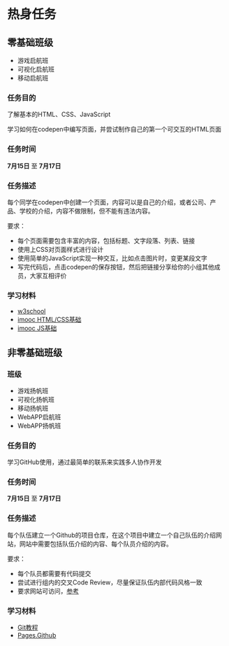# 热身任务

## 零基础班级

* 游戏启航班
* 可视化启航班
* 移动启航班

### 任务目的

了解基本的HTML、CSS、JavaScript

学习如何在codepen中编写页面，并尝试制作自己的第一个可交互的HTML页面

### 任务时间

**7月15日** 至 **7月17日**

### 任务描述

每个同学在codepen中创建一个页面，内容可以是自己的介绍，或者公司、产品、学校的介绍，内容不做限制，但不能有违法内容。

要求：

- 每个页面需要包含丰富的内容，包括标题、文字段落、列表、链接
- 使用上CSS对页面样式进行设计
- 使用简单的JavaScript实现一种交互，比如点击图片时，变更某段文字
- 写完代码后，点击codepen的保存按钮，然后把链接分享给你的小组其他成员，大家互相评价

### 学习材料

- [w3school](http://w3school.com.cn/)
- [imooc HTML/CSS基础](http://www.imooc.com/view/9)
- [imooc JS基础](http://www.imooc.com/view/36)

## 非零基础班级

### 班级

* 游戏扬帆班
* 可视化扬帆班
* 移动扬帆班
* WebAPP启航班
* WebAPP扬帆班

### 任务目的

学习GitHub使用，通过最简单的联系来实践多人协作开发

### 任务时间

**7月15日** 至 **7月17日**

### 任务描述

每个队伍建立一个Github的项目仓库，在这个项目中建立一个自己队伍的介绍网站，网站中需要包括队伍介绍的内容、每个队员介绍的内容。

要求：

- 每个队员都需要有代码提交
- 尝试进行组内的交叉Code Review，尽量保证队伍内部代码风格一致
- 要求网站可访问，[参考](https://pages.github.com/)

### 学习材料

- [Git教程](http://www.liaoxuefeng.com/wiki/0013739516305929606dd18361248578c67b8067c8c017b000/)
- [Pages.Github](https://pages.github.com/)